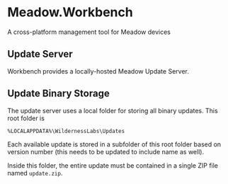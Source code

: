 # Meadow.Workbench

A cross-platform management tool for Meadow devices

## Update Server

Workbench provides a locally-hosted Meadow Update Server.

## Update Binary Storage

The update server uses a local folder for storing all binary updates.  This root folder is

`%LOCALAPPDATA%\WildernessLabs\Updates`

Each available update is stored in a subfolder of this root folder based on version number (this needs to be updated to include name as well).

Inside this folder, the entire update must be contained in a single ZIP file named `update.zip`.


